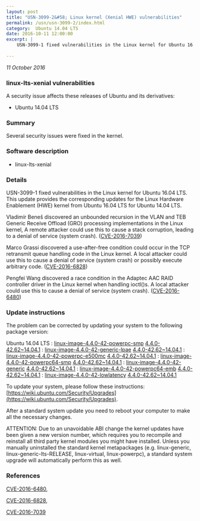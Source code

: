 ```yaml
---
layout: post
title: "USN-3099-2&#58; Linux kernel (Xenial HWE) vulnerabilities"
permalink: /usn/usn-3099-2/index.html
category:  Ubuntu 14.04 LTS
date: 2016-10-11 12:00:00
excerpt: |
    USN-3099-1 fixed vulnerabilities in the Linux kernel for Ubuntu 16.04 LTS. This update provides the corresponding updates for the Linux Hardware Enablement (HWE) kernel from Ubuntu 16.04 LTS for Ubuntu 14.04 LTS.
    
--- 
```

 
 

*11 October 2016*

### linux-lts-xenial vulnerabilities

A security issue affects these releases of Ubuntu and its derivatives:

* Ubuntu 14.04 LTS

### Summary

Several security issues were fixed in the kernel. 

### Software description

* linux-lts-xenial 

### Details

USN-3099-1 fixed vulnerabilities in the Linux kernel for Ubuntu 16.04 LTS. This update provides the corresponding updates for the Linux Hardware Enablement (HWE) kernel from Ubuntu 16.04 LTS for Ubuntu 14.04 LTS.

Vladimír Beneš discovered an unbounded recursion in the VLAN and TEB Generic Receive Offload (GRO) processing implementations in the Linux kernel, A remote attacker could use this to cause a stack corruption, leading to a denial of service (system crash). ([CVE-2016-7039](http://people.ubuntu.com/~ubuntu-security/cve/CVE-2016-7039))

Marco Grassi discovered a use-after-free condition could occur in the TCP retransmit queue handling code in the Linux kernel. A local attacker could use this to cause a denial of service (system crash) or possibly execute arbitrary code. ([CVE-2016-6828](http://people.ubuntu.com/~ubuntu-security/cve/CVE-2016-6828))

Pengfei Wang discovered a race condition in the Adaptec AAC RAID controller driver in the Linux kernel when handling ioctl()s. A local attacker could use this to cause a denial of service (system crash). ([CVE-2016-6480](http://people.ubuntu.com/~ubuntu-security/cve/CVE-2016-6480)) 

### Update instructions

The problem can be corrected by updating your system to the following package version:

Ubuntu 14.04 LTS
 : [linux-image-4.4.0-42-powerpc-smp](https://launchpad.net/ubuntu/+source/linux-lts-xenial) <span> [4.4.0-42.62~14.04.1](https://launchpad.net/ubuntu/+source/linux-lts-xenial/4.4.0-42.62~14.04.1) </span> 
 : [linux-image-4.4.0-42-generic-lpae](https://launchpad.net/ubuntu/+source/linux-lts-xenial) <span> [4.4.0-42.62~14.04.1](https://launchpad.net/ubuntu/+source/linux-lts-xenial/4.4.0-42.62~14.04.1) </span> 
 : [linux-image-4.4.0-42-powerpc-e500mc](https://launchpad.net/ubuntu/+source/linux-lts-xenial) <span> [4.4.0-42.62~14.04.1](https://launchpad.net/ubuntu/+source/linux-lts-xenial/4.4.0-42.62~14.04.1) </span> 
 : [linux-image-4.4.0-42-powerpc64-smp](https://launchpad.net/ubuntu/+source/linux-lts-xenial) <span> [4.4.0-42.62~14.04.1](https://launchpad.net/ubuntu/+source/linux-lts-xenial/4.4.0-42.62~14.04.1) </span> 
 : [linux-image-4.4.0-42-generic](https://launchpad.net/ubuntu/+source/linux-lts-xenial) <span> [4.4.0-42.62~14.04.1](https://launchpad.net/ubuntu/+source/linux-lts-xenial/4.4.0-42.62~14.04.1) </span> 
 : [linux-image-4.4.0-42-powerpc64-emb](https://launchpad.net/ubuntu/+source/linux-lts-xenial) <span> [4.4.0-42.62~14.04.1](https://launchpad.net/ubuntu/+source/linux-lts-xenial/4.4.0-42.62~14.04.1) </span> 
 : [linux-image-4.4.0-42-lowlatency](https://launchpad.net/ubuntu/+source/linux-lts-xenial) <span> [4.4.0-42.62~14.04.1](https://launchpad.net/ubuntu/+source/linux-lts-xenial/4.4.0-42.62~14.04.1) </span> 

To update your system, please follow these instructions: [https://wiki.ubuntu.com/Security/Upgrades](https://wiki.ubuntu.com/Security/Upgrades).

After a standard system update you need to reboot your computer to make all the necessary changes.

ATTENTION: Due to an unavoidable ABI change the kernel updates have been given a new version number, which requires you to recompile and reinstall all third party kernel modules you might have installed. Unless you manually uninstalled the standard kernel metapackages (e.g. linux-generic, linux-generic-lts-RELEASE, linux-virtual, linux-powerpc), a standard system upgrade will automatically perform this as well. 

### References

 
 [CVE-2016-6480](http://people.ubuntu.com/~ubuntu-security/cve/CVE-2016-6480), 

 [CVE-2016-6828](http://people.ubuntu.com/~ubuntu-security/cve/CVE-2016-6828), 

 [CVE-2016-7039](http://people.ubuntu.com/~ubuntu-security/cve/CVE-2016-7039)
 

